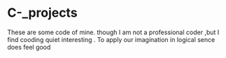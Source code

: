 # C-_projects
These are some code of mine. though I am not a professional coder ,but I find cooding quiet interesting . To apply our imagination in logical sence does feel good
